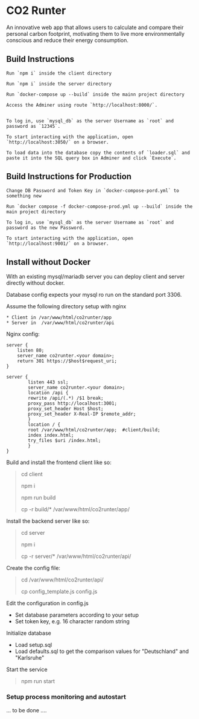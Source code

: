 # CO2 Runter 

An innovative web app that allows users to calculate and compare their personal carbon footprint, motivating them to live more environmentally conscious and reduce their energy consumption.


## Build Instructions

    Run `npm i` inside the client directory

    Run `npm i` inside the server directory

    Run `docker-compose up --build` inside the mainn project directory

    Access the Adminer using route `http://localhost:8000/`.


    To log in, use `mysql_db` as the server Username as `root` and password as `12345`.

    To start interacting with the application, open `http://localhost:3050/` on a browser.

    To load data into the database copy the contents of `loader.sql` and paste it into the SQL query box in Adminer and click `Execute`.


## Build Instructions for Production

    Change DB Password and Token Key in `docker-compose-pord.yml` to something new 

    Run `docker compose -f docker-compose-prod.yml up --build` inside the main project directory

    To log in, use `mysql_db` as the server Username as `root` and password as the new Password.

    To start interacting with the application, open `http://localhost:9001/` on a browser.

## Install without Docker

With an existing mysql/mariadb server you can deploy client and server directly without docker. 

Database config expects your mysql ro run on the standard port 3306.

Assume the following directory setup with nginx

    * Client in /var/www/html/co2runter/app
    * Server in  /var/www/html/co2runter/api

Nginx config:

```
server {
    listen 80;
    server_name co2runter.<your domain>;
    return 301 https://$host$request_uri;
}

server {
        listen 443 ssl;
        server_name co2runter.<your domain>;
        location /api {
        rewrite /api/(.*) /$1 break;
        proxy_pass http://localhost:3001;
        proxy_set_header Host $host;
        proxy_set_header X-Real-IP $remote_addr;
        }
        location / {
        root /var/www/html/co2runter/app;  #client/build;
        index index.html;
        try_files $uri /index.html;
        }
}

```



Build and install the frontend client like so:

> cd client 
> 
> npm i 
> 
> npm run build 
> 
> cp -r build/* /var/www/html/co2runter/app/ 
> 

Install the backend server like so:

> cd server 
> 
> npm i 
> 
> cp -r server/* /var/www/html/co2runter/api/ 
> 

Create the config file:

> cd /var/www/html/co2runter/api/ 
>
> cp config_template.js config.js
>

Edit the configuration in config.js

   * Set database parameters according to your setup
   * Set token key, e.g. 16 character random string

Initialize database

   * Load setup.sql
   * Load defaults.sql to get the comparison values for "Deutschland"  and "Karlsruhe"


Start the service

> npm run start
>

### Setup process monitoring and autostart

... to be done ....

